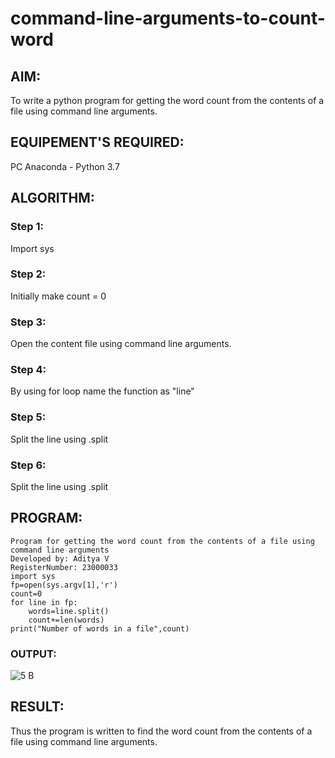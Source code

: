 # command-line-arguments-to-count-word
## AIM:
To write a python program for getting the word count from the contents of a file using command line arguments.
## EQUIPEMENT'S REQUIRED: 
PC
Anaconda - Python 3.7
## ALGORITHM: 
### Step 1:
Import sys
### Step 2: 
Initially make count = 0 
### Step 3: 
Open the content file using command line arguments.
### Step 4:  
By using for loop name the function as "line"
### Step 5: 
Split the line using .split
### Step 6: 
Split the line using .split 
## PROGRAM:
```
Program for getting the word count from the contents of a file using command line arguments
Developed by: Aditya V
RegisterNumber: 23000033
import sys
fp=open(sys.argv[1],'r')
count=0
for line in fp:
    words=line.split()
    count+=len(words)
print("Number of words in a file",count)
```
### OUTPUT:
![5 B](https://github.com/ADITHYA23000033/command-line-arguments-to-count-word/assets/148514544/c76317dd-c2d4-4915-afe9-06f8642343ae)
## RESULT:
Thus the program is written to find the word count from the contents of a file using command line arguments.
